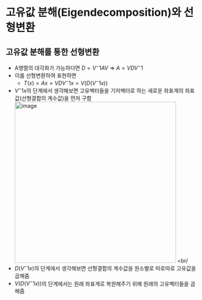 # 고유값 분해(Eigendecomposition)와 선형변환


## 고유값 분해를 통한 선형변환

- A행렬의 대각화가 가능하다면 $D = V^-1AV$ => $A = VDV^-1$
- 이를 선형변환하여 표현하면
  - $T(x) = Ax = VDV^-1x = V(D(V^-1x))$
- $V^-1x$의 단계에서 생각해보면 고유벡터들을 기저벡터로 하는 새로운 좌표계의 좌표값(선형결합의 계수값)을 먼저 구함
  <img width="425" alt="image" src="https://github.com/y100861/Linear_Algebra/assets/107607076/10ee2fb1-b5bf-42ef-82d8-50636a18b02f"> <br/
- $D(V^-1x)$의 단계에서 생각해보면 선형결합의 계수값을 원소별로 따로따로 고유값을 곱해줌
- $V(D(V^-1x))$의 단계에서는 원래 좌표계로 복원해주기 위해 원래의 고유벡터들을 곱해줌
